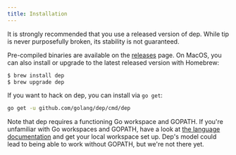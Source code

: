 ```yaml
---
title: Installation
---
```

It is strongly recommended that you use a released version of dep. While tip is never purposefully broken, its stability is not guaranteed.

Pre-compiled binaries are available on the [releases](https://github.com/golang/dep/releases) page. On MacOS, you can also install or upgrade to the latest released version with Homebrew:

```sh
$ brew install dep
$ brew upgrade dep
```

If you want to hack on dep, you can install via `go get`:

```sh
go get -u github.com/golang/dep/cmd/dep
```

Note that dep requires a functioning Go workspace and GOPATH. If you're unfamiliar with Go workspaces and GOPATH, have a look at [the language documentation](https://golang.org/doc/code.html#Organization) and get your local workspace set up. Dep's model could lead to being able to work without GOPATH, but we're not there yet.